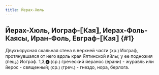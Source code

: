 ```yaml
---
title: Йерах-Хюль
---
```

## Йерах-Хюль, Иограф-⟦Кая⟧, Иерах-Фоль-Каясы, Иран-Фоль, Евграф-⟦Кая⟧ {#1}

Двухъярусная скальная стена в верхней части ⦅хр.⦆ Иограф, протянувшаяся от него вдоль края Ялтинской яйлы; у ее подножия ⦅пещ.⦆ Иограф. 1,3,❹ ⦅ср.⦆ греческий йеранос (ерани) - журавль или йерос - священный; ⦅ср.⦆ ⦅греч.⦆ - гнездо, нора, берлога.
